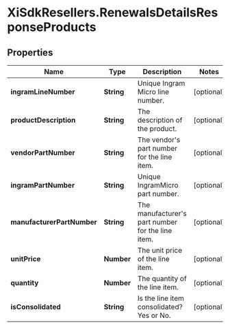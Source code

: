 # XiSdkResellers.RenewalsDetailsResponseProducts

## Properties

Name | Type | Description | Notes
------------ | ------------- | ------------- | -------------
**ingramLineNumber** | **String** | Unique Ingram Micro line number. | [optional] 
**productDescription** | **String** | The description of the product. | [optional] 
**vendorPartNumber** | **String** | The vendor&#39;s part number for the line item. | [optional] 
**ingramPartNumber** | **String** | Unique IngramMicro part number. | [optional] 
**manufacturerPartNumber** | **String** | The manufacturer&#39;s part number for the line item. | [optional] 
**unitPrice** | **Number** | The unit price of the line item. | [optional] 
**quantity** | **Number** | The quantity of the line item. | [optional] 
**isConsolidated** | **String** | Is the line item consolidated? Yes or No. | [optional] 


